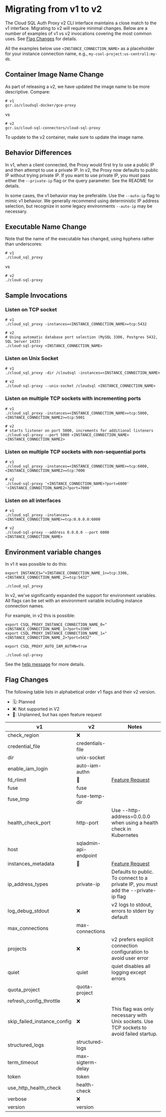 # Migrating from v1 to v2

The Cloud SQL Auth Proxy v2 CLI interface maintains a close match to the v1
interface. Migrating to v2 will require minimal changes. Below are a number
of examples of v1 vs v2 invocations covering the most common uses. See
[Flag Changes](#flag-changes) for details.

All the examples below use `<INSTANCE_CONNECTION_NAME>` as a placeholder for
your instance connection name, e.g., `my-cool-project:us-central1:my-db`.

## Container Image Name Change

As part of releasing a v2, we have updated the image name to be more descriptive.
Compare:

```
# v1
gcr.io/cloudsql-docker/gce-proxy
```

vs

```
# v2
gcr.io/cloud-sql-connectors/cloud-sql-proxy
```

To update to the v2 container, make sure to update the image name.

## Behavior Differences

In v1, when a client connected, the Proxy would first try to use a public IP
and then attempt to use a private IP. In v2, the Proxy now defaults to public
IP without trying private IP. If you want to use private IP, you must pass
either the `--private-ip` flag or the query parameter. See the README for details.

In some cases, the v1 behavior may be preferable. Use the `--auto-ip` flag to
mimic v1 behavior. We generally recommend using deterministic IP address selection,
but recognize in some legacy environments `--auto-ip` may be necessary.

## Executable Name Change

Note that the name of the executable has changed, using hyphens rather than underscores:

```shell
# v1
./cloud_sql_proxy
```

vs

```shell
# v2
./cloud-sql-proxy
```

## Sample Invocations

### Listen on TCP socket

```shell
# v1
./cloud_sql_proxy -instances=<INSTANCE_CONNECTION_NAME>=tcp:5432

# v2
# Using automatic database port selection (MySQL 3306, Postgres 5432, SQL Server 1433)
./cloud-sql-proxy <INSTANCE_CONNECTION_NAME>
```

### Listen on Unix Socket

```shell
# v1
./cloud_sql_proxy -dir /cloudsql -instances=<INSTANCE_CONNECTION_NAME>

# v2
./cloud-sql-proxy --unix-socket /cloudsql <INSTANCE_CONNECTION_NAME>
```

### Listen on multiple TCP sockets with incrementing ports

```shell
# v1
./cloud_sql_proxy -instances=<INSTANCE_CONNECTION_NAME>=tcp:5000,<INSTANCE_CONNECTION_NAME2>=tcp:5001

# v2
# starts listener on port 5000, increments for additional listeners
./cloud-sql-proxy --port 5000 <INSTANCE_CONNECTION_NAME> <INSTANCE_CONNECTION_NAME2>
```

### Listen on multiple TCP sockets with non-sequential ports

```shell
# v1
./cloud_sql_proxy -instances=<INSTANCE_CONNECTION_NAME>=tcp:6000,<INSTANCE_CONNECTION_NAME2>=tcp:7000

# v2
./cloud-sql-proxy '<INSTANCE_CONNECTION_NAME>?port=6000' '<INSTANCE_CONNECTION_NAME2>?port=7000'
```

### Listen on all interfaces

```shell
# v1
./cloud_sql_proxy -instances=<INSTANCE_CONNECTION_NAME>=tcp:0.0.0.0:6000

# v2
./cloud-sql-proxy --address 0.0.0.0 --port 6000 <INSTANCE_CONNECTION_NAME>
```

## Environment variable changes

In v1 it was possible to do this:

``` shell
export INSTANCES="<INSTANCE_CONNECTION_NAME_1>=tcp:3306,<INSTANCE_CONNECTION_NAME_2>=tcp:5432"

./cloud_sql_proxy
```

In v2, we've significantly expanded the support for environment variables.
All flags can be set with an environment variable including instance connection names.

For example, in v2 this is possible:

``` shell
export CSQL_PROXY_INSTANCE_CONNECTION_NAME_0="<INSTANCE_CONNECTION_NAME_1>?port=3306"
export CSQL_PROXY_INSTANCE_CONNECTION_NAME_1="<INSTANCE_CONNECTION_NAME_2>?port=5432"

export CSQL_PROXY_AUTO_IAM_AUTHN=true

./cloud-sql-proxy
```

See the [help message][] for more details.

[help message]: https://github.com/GoogleCloudPlatform/cloud-sql-proxy/blob/10bec27e4d44c14fe9e68f25fef6c373324e8bab/cmd/root.go#L240-L264

## Flag Changes

The following table lists in alphabetical order v1 flags and their v2 version.

- 🗓️: Planned
- ❌: Not supported in V2
- 🤔: Unplanned, but has open feature request

| v1                          | v2                    | Notes                                                                                |
| --------------------------- | --------------------- | ------------------------------------------------------------------------------------ |
| check_region                | ❌                    |                                                                                      |
| credential_file             | credentials-file      |                                                                                      |
| dir                         | unix-socket           |                                                                                      |
| enable_iam_login            | auto-iam-authn        |                                                                                      |
| fd_rlimit                   | 🤔                    | [Feature Request](https://github.com/GoogleCloudPlatform/cloudsql-proxy/issues/1258) |
| fuse                        | fuse                  |                                                                                      |
| fuse_tmp                    | fuse-temp-dir         |                                                                                      |
| health_check_port           | http-port             |  Use --http-address=0.0.0.0 when using a health check in Kubernetes                  |
| host                        | sqladmin-api-endpoint |                                                                                      |
| instances_metadata          | 🤔                    | [Feature Request](https://github.com/GoogleCloudPlatform/cloudsql-proxy/issues/1259) |
| ip_address_types            | private-ip            | Defaults to public. To connect to a private IP, you must add the --private-ip flag   |
| log_debug_stdout            | ❌                    | v2 logs to stdout, errors to stderr by default                                       |
| max_connections             | max-connections       |                                                                                      |
| projects                    | ❌                    | v2 prefers explicit connection configuration to avoid user error                     |
| quiet                       | quiet                 | quiet disables all logging except errors                                             |
| quota_project               | quota-project         |                                                                                      |
| refresh_config_throttle     | ❌                    |                                                                                      |
| skip_failed_instance_config | ❌                    | This flag was only necessary with Unix sockets. Use TCP sockets to avoid failed startup. |
| structured_logs             | structured-logs       |                                                                                      |
| term_timeout                | max-sigterm-delay     |                                                                                      |
| token                       | token                 |                                                                                      |
| use_http_health_check       | health-check          |                                                                                      |
| verbose                     | ❌                    |                                                                                      |
| version                     | version               |                                                                                      |
